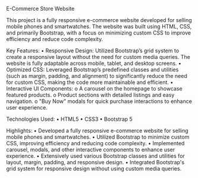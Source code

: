 E-Commerce Store Website

This project is a fully responsive e-commerce website developed for selling mobile phones and smartwatches. The website was built using HTML, CSS, and primarily Bootstrap, with a focus on minimizing custom CSS to improve efficiency and reduce code complexity.

Key Features:
•	Responsive Design: Utilized Bootstrap’s grid system to create a responsive layout without the need for custom media queries. The website is fully adaptable across mobile, tablet, and desktop screens.
•	Optimized CSS: Leveraged Bootstrap’s predefined classes and utilities (such as margin, padding, and alignment) to significantly reduce the need for custom CSS, making the code more maintainable and efficient.
•	Interactive UI Components:
o	A carousel on the homepage to showcase featured products.
o	Product sections with detailed listings and easy navigation.
o	"Buy Now" modals for quick purchase interactions to enhance user experience.

Technologies Used:
•	HTML5
•	CSS3
•	Bootstrap 5

Highlights:
•	Developed a fully responsive e-commerce website for selling mobile phones and smartwatches.
•	Utilized Bootstrap to minimize custom CSS, improving efficiency and reducing code complexity.
•	Implemented carousel, modals, and other interactive components to enhance user experience.
•	Extensively used various Bootstrap classes and utilities for layout, margin, padding, and responsive design.
•	Integrated Bootstrap's grid system for responsive design without using custom media queries.

